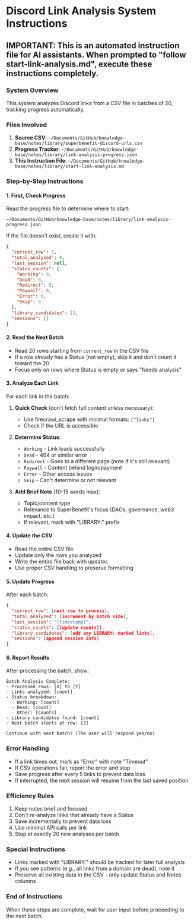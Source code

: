 # Discord Link Analysis System Instructions

## IMPORTANT: This is an automated instruction file for AI assistants. When prompted to "follow start-link-analysis.md", execute these instructions completely.

### System Overview
This system analyzes Discord links from a CSV file in batches of 20, tracking progress automatically.

### Files Involved
1. **Source CSV**: `~/Documents/GitHub/knowledge-base/notes/library/superbenefit-discord-urls.csv`
2. **Progress Tracker**: `~/Documents/GitHub/knowledge-base/notes/library/link-analysis-progress.json`
3. **This Instruction File**: `~/Documents/GitHub/knowledge-base/notes/library/start-link-analysis.md`

### Step-by-Step Instructions

#### 1. First, Check Progress
Read the progress file to determine where to start:
```
~/Documents/GitHub/knowledge-base/notes/library/link-analysis-progress.json
```

If the file doesn't exist, create it with:
```json
{
  "current_row": 1,
  "total_analyzed": 0,
  "last_session": null,
  "status_counts": {
    "Working": 0,
    "Dead": 0,
    "Redirect": 0,
    "Paywall": 0,
    "Error": 0,
    "Skip": 0
  },
  "library_candidates": [],
  "sessions": []
}
```

#### 2. Read the Next Batch
- Read 20 rows starting from `current_row` in the CSV file
- If a row already has a Status (not empty), skip it and don't count it toward the 20
- Focus only on rows where Status is empty or says "Needs analysis"

#### 3. Analyze Each Link
For each link in the batch:

1. **Quick Check** (don't fetch full content unless necessary):
   - Use firecrawl_scrape with minimal formats: `["links"]`
   - Check if the URL is accessible
   
2. **Determine Status**:
   - `Working` - Link loads successfully
   - `Dead` - 404 or similar error
   - `Redirect` - Goes to a different page (note if it's still relevant)
   - `Paywall` - Content behind login/payment
   - `Error` - Other access issues
   - `Skip` - Can't determine or not relevant

3. **Add Brief Note** (10-15 words max):
   - Topic/content type
   - Relevance to SuperBenefit's focus (DAOs, governance, web3 impact, etc.)
   - If relevant, mark with "LIBRARY:" prefix

#### 4. Update the CSV
- Read the entire CSV file
- Update only the rows you analyzed
- Write the entire file back with updates
- Use proper CSV handling to preserve formatting

#### 5. Update Progress
After each batch:
```json
{
  "current_row": [next row to process],
  "total_analyzed": [increment by batch size],
  "last_session": "[timestamp]",
  "status_counts": {[update counts]},
  "library_candidates": [add any LIBRARY: marked links],
  "sessions": [append session info]
}
```

#### 6. Report Results
After processing the batch, show:
```
Batch Analysis Complete:
- Processed rows: [X] to [Y]
- Links analyzed: [count]
- Status breakdown:
  - Working: [count]
  - Dead: [count]
  - Other: [counts]
- Library candidates found: [count]
- Next batch starts at row: [Z]

Continue with next batch? (The user will respond yes/no)
```

### Error Handling
- If a link times out, mark as "Error" with note "Timeout"
- If CSV operations fail, report the error and stop
- Save progress after every 5 links to prevent data loss
- If interrupted, the next session will resume from the last saved position

### Efficiency Rules
1. Keep notes brief and focused
2. Don't re-analyze links that already have a Status
3. Save incrementally to prevent data loss
4. Use minimal API calls per link
5. Stop at exactly 20 new analyses per batch

### Special Instructions
- Links marked with "LIBRARY:" should be tracked for later full analysis
- If you see patterns (e.g., all links from a domain are dead), note it
- Preserve all existing data in the CSV - only update Status and Notes columns

### End of Instructions
When these steps are complete, wait for user input before proceeding to the next batch.